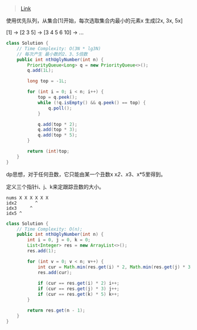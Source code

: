 > [Link](https://leetcode-cn.com/problems/ugly-number-ii/)

使用优先队列，从集合[1]开始，每次选取集合内最小的元素x 生成[2x, 3x, 5x]


[1] -> [2 3 5] -> [3 4 5 6 10] -> ...

```java
class Solution {
    // Time Complexity: O(3N * lg3N)
    // 每次产生 最小数的2、3、5倍数
    public int nthUglyNumber(int n) {
        PriorityQueue<Long> q = new PriorityQueue<>();
        q.add(1L);

        long top = -1L;

        for (int i = 0; i < n; i++) {
            top = q.peek();
            while (!q.isEmpty() && q.peek() == top) {
                q.poll();
            }

            q.add(top * 2);
            q.add(top * 3);
            q.add(top * 5);
        }

        return (int)top;
    }
}
```

dp思想，对于任何丑数，它只能由某一个丑数x x*2、x*3、x*5里得到。

定义三个指针i、j、k来定跟踪丑数的大小。

```
nums X X X X X X 
idx2       ^
idx3     ^
idx5 ^
```

```java
class Solution {
    // Time Complexity: O(n);
    public int nthUglyNumber(int n) {
        int i = 0, j = 0, k = 0;
        List<Integer> res = new ArrayList<>();
        res.add(1);

        for (int v = 0; v < n; v++) {
            int cur = Math.min(res.get(i) * 2, Math.min(res.get(j) * 3, res.get(k) * 5));
            res.add(cur);
            
            if (cur == res.get(i) * 2) i++;
            if (cur == res.get(j) * 3) j++;
            if (cur == res.get(k) * 5) k++;
        }

        return res.get(n - 1);
    }
}
```